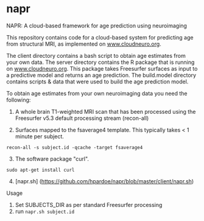 # napr
NAPR: A cloud-based framework for age prediction using neuroimaging

This repository contains code for a cloud-based system for predicting age from structural MRI, as implemented on www.cloudneuro.org.

The client directory contains a bash script to obtain age estimates from your own data.
The server directory contains the R package that is running on www.cloudneuro.org. This package takes Freesurfer surfaces as input to a predictive model and returns an age prediction.
The build.model directory contains scripts & data that were used to build the age prediction model.

To obtain age estimates from your own neuroimaging data you need the following:

1. A whole brain T1-weighted MRI scan that has been processed using the Freesurfer v5.3 default processing stream (recon-all)

2. Surfaces mapped to the fsaverage4 template. This typically takes < 1 minute per subject. 

  `recon-all -s subject.id -qcache -target fsaverage4`

3. The software package "curl".
 
  `sudo apt-get install curl`

4. [napr.sh] (https://github.com/hpardoe/napr/blob/master/client/napr.sh)

Usage

1. Set SUBJECTS_DIR as per standard Freesurfer processing
2. run `napr.sh subject.id`
